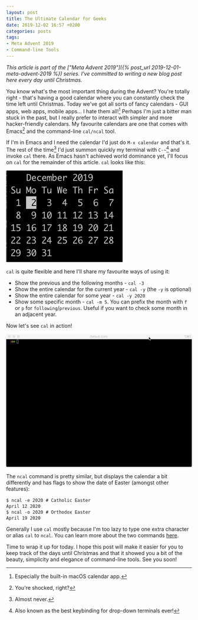 ```yaml
---
layout: post
title: The Ultimate Calendar for Geeks
date: 2019-12-02 16:57 +0200
categories: posts
tags:
- Meta Advent 2019
- Command-line Tools
---
```


*This article is part of the ["Meta Advent 2019"]({% post_url 2019-12-01-meta-advent-2019 %}) series. I've committed to writing
a new blog post here every day until Christmas.*

You know what's the most important thing during the Advent? You're totally right - that's having
a good calendar where you can constantly check the time left until Christmas.
Today we've got all sorts of fancy calendars - GUI apps, web apps, mobile apps... I hate them all![^1]
Perhaps I'm just a bitter man stuck in the past, but I really prefer to interact with
simpler and more hacker-friendly calendars. My favourite calendars are one that comes with Emacs[^2] and
the command-line `cal/ncal` tool.

<!--more-->

If I'm in Emacs and I need the calendar I'd just do `M-x calendar` and that's it.
The rest of the time[^3] I'd just summon quickly my terminal with `C-~`[^4] and invoke `cal` there.
As Emacs hasn't achieved world dominance yet, I'll focus on `cal` for the remainder of this article.
`cal` looks like this:

![cal.png](/assets/images/cal.png)

`cal` is quite flexible and here I'll share my favourite ways of using it:

* Show the previous and the following months - `cal -3`
* Show the entire calendar for the current year - `cal -y` (the `-y` is optional)
* Show the entire calendar for some year - `cal -y 2020`
* Show some specific month - `cal -m 5`. You can prefix the month with `f` or `p` for `following`/`previous`. Useful if you
want to check some month in an adjacent year.

Now let's see `cal` in action!

![cal_demo.gif](/assets/images/cal_demo.gif)

The `ncal` command is pretty similar, but displays the calendar a bit differently and has flags to show
the date of Easter (amongst other features):

``` shellsession
$ ncal -e 2020 # Catholic Easter
April 12 2020
$ ncal -o 2020 # Orthodox Easter
April 19 2020
```

Generally I use `cal` mostly because I'm too lazy to type one extra character or alias `cal` to `ncal`.
You can learn more about the two commands [here](https://www.howtoforge.com/linux-cal-ncal-command/).

Time to wrap it up for today. I hope this post will make it easier for you to
keep track of the days until Christmas and that it showed you a bit of the
beauty, simplicity and elegance of command-line tools. See you soon!

[^1]: Especially the built-in macOS calendar app.
[^2]: You're shocked, right?
[^3]: Almost never.
[^4]: Also known as the best keybinding for drop-down terminals ever!
